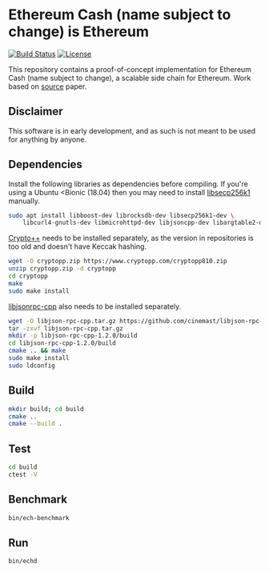 # Ethereum Cash (name subject to change) is Ethereum
 [![Build Status](https://travis-ci.com/adlerjohn/ech-cpp-dev.svg?token=thfx7xMP5jxRY8q9pnoA&branch=master)](https://travis-ci.com/adlerjohn/ech-cpp-dev)
 [![License](https://img.shields.io/badge/License-Apache%202.0-blue.svg)](https://github.com/adlerjohn/ech-cpp-dev/raw/master/LICENSE)

This repository contains a proof-of-concept implementation for Ethereum Cash (name subject to change), a scalable side chain for Ethereum.
Work based on [source](https://arxiv.org/abs/1904.06441) paper.

## Disclaimer

This software is in early development, and as such is not meant to be used for anything by anyone.

## Dependencies

Install the following libraries as dependencies before compiling.
If you're using a Ubuntu <Bionic (18.04) then you may need to install [libsecp256k1](https://github.com/bitcoin-core/secp256k1) manually. 

```sh
sudo apt install libboost-dev librocksdb-dev libsecp256k1-dev \
    libcurl4-gnutls-dev libmicrohttpd-dev libjsoncpp-dev libargtable2-dev libhiredis-dev
```

[Crypto++](https://www.cryptopp.com/) needs to be installed separately, as the version in repositories is too old and doesn't have Keccak hashing.

```sh
wget -O cryptopp.zip https://www.cryptopp.com/cryptopp810.zip
unzip cryptopp.zip -d cryptopp
cd cryptopp
make
sudo make install
```

[libjsonrpc-cpp](https://github.com/cinemast/libjson-rpc-cpp) also needs to be installed separately.

```sh
wget -O libjson-rpc-cpp.tar.gz https://github.com/cinemast/libjson-rpc-cpp/archive/v1.2.0.tar.gz
tar -zxvf libjson-rpc-cpp.tar.gz
mkdir -p libjson-rpc-cpp-1.2.0/build
cd libjson-rpc-cpp-1.2.0/build
cmake .. && make
sudo make install
sudo ldconfig
```

## Build

```sh
mkdir build; cd build
cmake ..
cmake --build .
```

## Test

```sh
cd build
ctest -V
```

## Benchmark

```sh
bin/ech-benchmark
```

## Run

```sh
bin/echd
```
